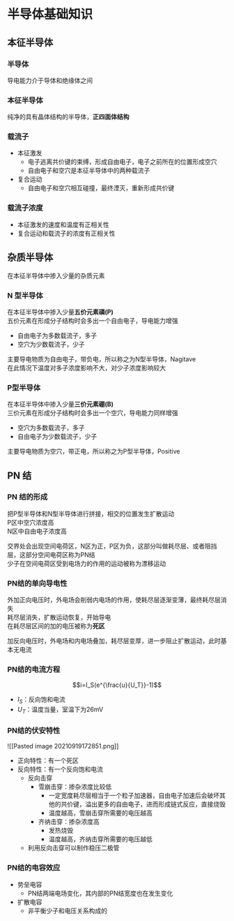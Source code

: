 # 半导体基础知识
## 本征半导体
### 半导体
导电能力介于导体和绝缘体之间

### 本征半导体
纯净的具有晶体结构的半导体，**正四面体结构**

### 载流子
+ 本征激发
	+ 电子逃离共价键的束缚，形成自由电子，电子之前所在的位置形成空穴
	+ 自由电子和空穴是本征半导体中的两种载流子
+ 复合运动
	+ 自由电子和空穴相互碰撞，最终湮灭，重新形成共价键

### 载流子浓度
+ 本征激发的速度和温度有正相关性
+ 复合运动和载流子的浓度有正相关性

## 杂质半导体
在本征半导体中掺入少量的杂质元素

### N 型半导体
在本征半导体中掺入少量**五价元素磷(P)**  
五价元素在形成分子结构时会多出一个自由电子，导电能力增强
+ 自由电子为多数载流子，多子
+ 空穴为少数载流子，少子

主要导电物质为自由电子，带负电，所以称之为N型半导体，Nagitave  
在此情况下温度对多子浓度影响不大，对少子浓度影响较大

### P型半导体
在本征半导体中掺入少量**三价元素硼(B)**  
三价元素在形成分子结构时会多出一个空穴，导电能力同样增强
+ 空穴为多数载流子，多子
+ 自由电子为少数载流子，少子

主要导电物质为空穴，带正电，所以称之为P型半导体，Positive

## PN 结
### PN 结的形成
把P型半导体和N型半导体进行拼接，相交的位置发生扩散运动  
P区中空穴浓度高  
N区中自由电子浓度高  

交界处会出现空间电荷区，N区为正，P区为负，这部分叫做耗尽层、或者阻挡层，这部分空间电荷区称为PN结  
少子在空间电荷区受到电场力的作用的运动被称为漂移运动  

### PN结的单向导电性
外加正向电压时，外电场会削弱内电场的作用，使耗尽层逐渐变薄，最终耗尽层消失  
耗尽层消失，扩散运动恢复，开始导电  
在耗尽层区间的加的电压被称为**死区**

加反向电压时，外电场和内电场叠加，耗尽层变厚，进一步阻止扩散运动，此时基本无电流  


### PN结的电流方程
$$i=I_S(e^{\frac{u}{U_T}}-1)$$
+ $I_S$：反向饱和电流
+ $U_T$：温度当量，室温下为26mV

### PN结的伏安特性
![[Pasted image 20210919172851.png]]
+ 正向特性：有一个死区
+ 反向特性：有一个反向饱和电流
	+ 反向击穿
		+ 雪崩击穿：掺杂浓度比较低
			+ 一定宽度耗尽层相当于一个粒子加速器，自由电子加速后会破坏其他的共价键，溢出更多的自由电子，进而形成链式反应，直接烧毁
			+ 温度越高，雪崩击穿所需要的电压越高
		+ 齐纳击穿：掺杂浓度高
			+ 发热烧毁
			+ 温度越高，齐纳击穿所需要的电压越低
	+ 利用反向击穿可以制作稳压二极管


### PN结的电容效应
+ 势垒电容
	+ PN结两端电场变化，其内部的PN结宽度也在发生变化
+ 扩散电容
	+ 非平衡少子和电压关系构成的






